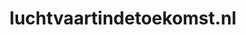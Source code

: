 ---
layout: post
title:  "luchtvaartindetoekomst.nl"
internal_url:  "/dutchgov/luchtvaartindetoekomst.nl.html"
subdomains_count: 4
all_subdomains_count: 5
urls_count: 4
ssl_rank: 0
http_rank: 70
url_link: /data/luchtvaartindetoekomst.nl/urls.txt
all_subdomains_link: /data/luchtvaartindetoekomst.nl/all_subdomains.txt
subdomains_link: /data/luchtvaartindetoekomst.nl/subdomains.txt
categories: dutchgov
---